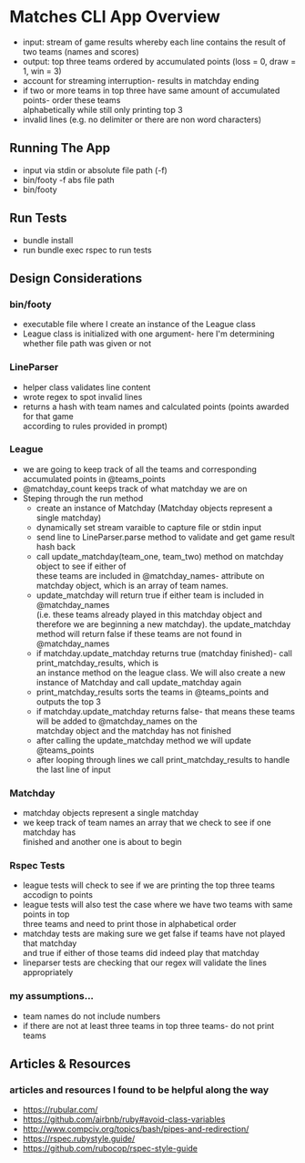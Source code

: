# Matches CLI App Overview
* input: stream of game results whereby each line contains the result of two teams (names and scores)
* output: top three teams ordered by accumulated points (loss = 0, draw = 1, win = 3)
* account for streaming interruption- results in matchday ending
* if two or more teams in top three have same amount of accumulated points- order these teams  
 alphabetically while still only printing top 3
* invalid lines (e.g. no delimiter or there are non word characters)

## Running The App
* input via stdin or absolute file path (-f)
* bin/footy -f abs file path
* bin/footy

## Run Tests
* bundle install
* run bundle exec rspec to run tests

## Design Considerations
### bin/footy
* executable file where I create an instance of the League class
* League class is initialized with one argument- here I'm determining whether file path was given or not

### LineParser
* helper class validates line content
* wrote regex to spot invalid lines
* returns a hash with team names and calculated points (points awarded for that game  
according to rules provided in prompt)

### League
* we are going to keep track of all the teams and corresponding accumulated points in @teams_points
* @matchday_count keeps track of what matchday we are on
* Steping through the run method
  - create an instance of Matchday (Matchday objects represent a single matchday)
  - dynamically set stream varaible to capture file or stdin input
  - send line to LineParser.parse method to validate and get game result hash back
  - call update_matchday(team_one, team_two) method on matchday object to see if either of  
  these teams are included in @matchday_names- attribute on matchday object, which is an array of team names.
  - update_matchday will return true if either team is included in @matchday_names  
  (i.e. these teams already played in this matchday object and therefore we are beginning a new matchday).
  the update_matchday method will return false if these teams are not found in @matchday_names
  - if matchday.update_matchday returns true (matchday finished)- call print_matchday_results, which is  
  an instance method on the league class. We will also create a new instance of Matchday and call update_matchday again
  - print_matchday_results sorts the teams in @teams_points and outputs the top 3
  - if matchday.update_matchday returns false- that means these teams will be added to @matchday_names on the  
  matchday object and the matchday has not finished
  - after calling the update_matchday method we will update @teams_points
  - after looping through lines we call print_matchday_results to handle the last line of input

### Matchday
* matchday objects represent a single matchday
* we keep track of team names an array that we check to see if one matchday has  
finished and another one is about to begin

### Rspec Tests
* league tests will check to see if we are printing the top three teams  
accodign to points
* league tests will also test the case where we have two teams with same points in top  
 three teams and need to print those in alphabetical order
* matchday tests are making sure we get false if teams have not played that matchday  
and true if either of those teams did indeed play that matchday
* lineparser tests are checking that our regex will validate the lines appropriately

### my assumptions...
* team names do not include numbers
* if there are not at least three teams in top three teams- do not print teams

## Articles & Resources
### articles and resources I found to be helpful along the way
* https://rubular.com/
* https://github.com/airbnb/ruby#avoid-class-variables
* http://www.compciv.org/topics/bash/pipes-and-redirection/
* https://rspec.rubystyle.guide/
* https://github.com/rubocop/rspec-style-guide
